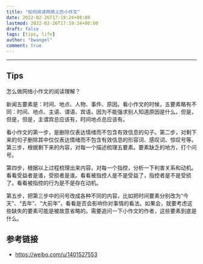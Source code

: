 ```yaml
---
title: "如何阅读网络上的小作文"
date: 2022-02-26T17:19:24+08:00
lastmod: 2022-02-26T17:19:24+08:00
draft: false
tags: [tips, life]
author: "bwangel"
comment: true
---
```


<!--more-->

---

## Tips

怎么做网络小作文的阅读理解？

新闻五要素是：时间、地点、人物、事件、原因。看小作文的时候，五要素略有不同：时间、地点、主语、谓语、宾语。因为不能强求别人知道原因是什么。但是，但是，但是，主谓宾总应该有，时间地点总应该有。

看小作文的第一步，是删除仅表达情绪而不包含有效信息的句子。第二步，对剩下来的句子删除其中仅仅表达情绪而不包含有效信息的形容词、感叹词、惊叹号等。第三步，根据剩下来的内容，对每一个描述梳理五要素。要素缺乏的地方，打个问号。

第四步，根据以上过程梳理出来内容，对每一个指控，分析一下利害关系和动机。看看受益者是谁，受损者是谁。看看被指控人是不是受益了，指控者是不是受损了。看看被指控的行为是不是存在动机。

第五步，把第三步中的问号改成各种不同的内容，比如把时间要素分别改为“今天”、“去年”、“大前年”，看看是否会影响你对事情的看法。如果会，就要考虑这些缺失的要素可能是被故意省略的。需要追问一下小作文的作者，这些要素到底是什么。

## 参考链接

- https://weibo.com/u/1401527553
